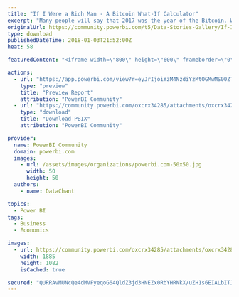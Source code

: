 ```yaml
---
title: "If I Were a Rich Man - A Bitcoin What-If Calculator"
excerpt: "Many people will say that 2017 was the year of the Bitcoin. Whether you have invested in cryptocurrency or not, here is your best Power BI tool to"
originalUrl: https://community.powerbi.com/t5/Data-Stories-Gallery/If-I-Were-a-Rich-Man-A-Bitcoin-What-If-Calculator/m-p/332301
type: download
publishedDateTime: 2018-01-03T21:52:00Z
heat: 58

featuredContent: "<iframe width=\"800\" height=\"600\" frameborder=\"0\" src=\"https://app.powerbi.com/view?r=eyJrIjoiYzM4NzdiYzMtOGMwMS00ZTkyLTg0NmQtODNkMTZjZTRlMjFhIiwidCI6IjIyNzNjNDFiLWI4ZDAtNDVhZi1iZWU2LWUwODQ5NmFlNjcxOCIsImMiOjN9\"></iframe>"

actions:
  - url: "https://app.powerbi.com/view?r=eyJrIjoiYzM4NzdiYzMtOGMwMS00ZTkyLTg0NmQtODNkMTZjZTRlMjFhIiwidCI6IjIyNzNjNDFiLWI4ZDAtNDVhZi1iZWU2LWUwODQ5NmFlNjcxOCIsImMiOjN9"
    type: "preview"
    title: "Preview Report"
    attribution: "PowerBI Community"
  - url: "https://community.powerbi.com/oxcrx34285/attachments/oxcrx34285/DataStoriesGallery/1422/4/If%20I%20Were%20A%20Rich%20Man%20-%20Bitcoin%20Calculator.pbix"
    type: "download"
    title: "Download PBIX"
    attribution: "PowerBI Community"

provider:
  name: PowerBI Community
  domain: powerbi.com
  images:
    - url: /assets/images/organizations/powerbi.com-50x50.jpg
      width: 50
      height: 50
  authors:
    - name: DataChant

topics:
  - Power BI
tags:
  - Business
  - Economics

images:
  - url: https://community.powerbi.com/oxcrx34285/attachments/oxcrx34285/DataStoriesGallery/1422/3/Screenshot_89.png
    width: 1885
    height: 1082
    isCached: true

secured: "QURRAvMUNcQe4dMVFyeqoG64QldZ3jd3HNEZx0RbYHRNkX/uZH1s6EIALbITJJSFey4DjgZl/SBtPfCek6GavWOPFAoFufjJqKfLURBNvxqOzkypFLk+R51cNrdV68CMtvna615Af8sK7sbrhIMWcaT06vJmer1H+Jp/Deggipl3AKlzR3DZ2kTH95UMSFUBv7JtJh3LNEmx8cIrIf036nZZoW4hZj19tWj6xGMWqIGVHMEtRXqFZg5+gqS1FEau38gtJ1mji9Nn4sUNU8bIihyE4pT+B/u84cuVl+0DOtzTZtIniC84HgRItl3/1ACUPO1mP3PxNwoIhITO8+MIttovGg2EAhWbNYZANyZm7UuP+J34Hgt8OgpkoqLyuvgfKg89638Fglb8T5EVs0qzVwu4ExPNtfAMvsihLea+TQ8=;ktK9BkncCkfDJFdWpy5uaw=="
---
```


